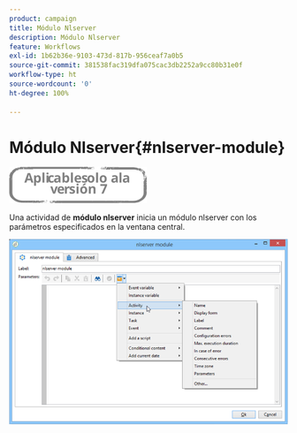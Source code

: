 ```yaml
---
product: campaign
title: Módulo Nlserver
description: Módulo Nlserver
feature: Workflows
exl-id: 1b62b36e-9103-473d-817b-956ceaf7a0b5
source-git-commit: 381538fac319dfa075cac3db2252a9cc80b31e0f
workflow-type: ht
source-wordcount: '0'
ht-degree: 100%

---
```


# Módulo Nlserver{#nlserver-module}

![](../../assets/v7-only.svg)

Una actividad de **módulo nlserver** inicia un módulo nlserver con los parámetros especificados en la ventana central.

![](assets/nlserver_module_edit.png)
